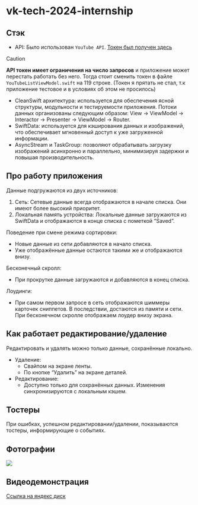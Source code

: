 # vk-tech-2024-internship

## Стэк
- API: Было использован `YouTube API`. [Токен был получен здесь](https://console.cloud.google.com/apis/dashboard?inv=1&invt=AbjVgw&project=premium-origin-443819-h5)
> [!CAUTION]
> **API токен имеет ограничения на число запросов** и приложение может перестать работать без него. Тогда стоит сменить токен в файле `YouTubeListViewModel.swift` на 119 строке. (Токен я прятать не стал, т.к приложение тестовое и в условиях об этом не просилось)

- CleanSwift архитектура: используется для обеспечения ясной структуры, модульности и тестируемости приложения. Потоки данных организованы следующим образом:
View -> ViewModel -> Interactor -> Presenter -> ViewModel -> Router.
- SwiftData: используется для кэширования данных и изображений, что обеспечивает мгновенный доступ к уже загруженной информации.
- AsyncStream и TaskGroup: позволяют обрабатывать загрузку изображений асинхронно и параллельно, минимизируя задержки и повышая производительность.

## Про работу приложения
Данные подгружаются из двух источников:
1.	Сеть: Сетевые данные всегда отображаются в начале списка. Они имеют более высокий приоритет.
2.	Локальная память устройства: Локальные данные загружаются из SwiftData и отображаются в конце списка с пометкой “Saved”.

Поведение при смене режима сортировки:
- Новые данные из сети добавляются в начало списка.
- Уже отображённые данные остаются такими же и отображаются внизу.

Бесконечный скролл:
- При прокрутке данные загружаются и добавляются в конец списка.

Лоудинги:
- При самом первом запросе в сеть отображаются шиммеры карточек сниппетов. В последствии, достаются из памяти и сети. При бесконечном скролле отображаем лоудер внизу экрана.


## Как работает редактирование/удаление

Редактировать и удалять можно только данные, сохранённые локально.
- Удаление:
    - Свайпом на экране ленты.
    - По кнопке “Удалить” на экране деталей.
- Редактирование:
    - Доступно только для сохранённых данных. Изменения синхронизируются с локальным кэшем.

## Тостеры
При ошибках, успешном редактировании/удалении, показываются тостеры, информирующие о событиях.

## Фотографии

<img src="./Preview/Preview.png">

## Видеодемонстрация
[Ссылка на яндекс диск](https://disk.yandex.ru/d/QU0Sv1klnjYPig)